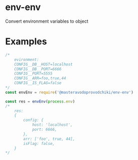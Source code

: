 # env-env
Convert environment variables to object  

# Examples
```javascript
/*
    evironment:
    CONFIG__DB__HOST=localhost
    CONFIG__DB__PORT=6666
    CONFIG__PORT=5555
    CONFIG__ARR=foo,true,44
    CONFIG__IS_FLAG=false
*/
const envEnv = require('@masteravodoprovodchiki/env-env')

const res = envEnv(process.env)
/*
    res:
    {
        config: {
            host: 'localhost',
            port: 6666,
        },
        arr: ['foo', true, 44],
        isFlag: false,
    }
*/
```
